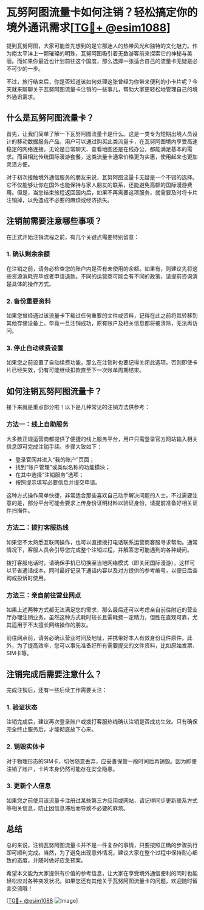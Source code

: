 # 瓦努阿图流量卡如何注销？轻松搞定你的境外通讯需求[[TG💪+ @esim1088](https://t.me/s/esim1088)]

提到瓦努阿图，大家可能首先想到的是它那迷人的热带风光和独特的文化魅力。作为南太平洋上一颗璀璨的明珠，瓦努阿图吸引着无数游客前来探索它的神秘与美丽。而如果你最近也计划前往这个国度，那么选择一张适合自己的流量卡无疑是必不可少的一步。

不过，旅行结束后，你是否知道该如何处理这张曾经为你带来便利的小卡片呢？今天就来聊聊关于瓦努阿图流量卡注销的一些事儿，帮助大家更轻松地管理自己的境外通讯需求。

## 什么是瓦努阿图流量卡？

首先，让我们简单了解一下瓦努阿图流量卡是什么。这是一类专为短期出境人员设计的移动数据服务产品，用户可以通过购买此类流量卡，在瓦努阿图境内享受高速稳定的网络连接。无论是日常聊天、查看地图还是在线办公，都能满足基本的需求。而且相比传统国际漫游套餐，这类流量卡通常价格更为实惠，使用起来也更加灵活方便。

对于初次接触境外通信服务的朋友来说，瓦努阿图流量卡无疑是一个不错的选择。它不仅能够让你在国外也能保持与家人朋友的联系，还能避免高额的国际漫游费用。但是，当您结束旅程返回国内后，如果不再需要这项服务，就需要及时将卡片注销掉，以免造成不必要的麻烦或经济损失。

## 注销前需要注意哪些事项？

在正式开始注销流程之前，有几个关键点需要特别留意：

### 1. 确认剩余余额
在注销之前，请务必检查您的账户内是否有未使用的余额。如果有，则建议先将这些资源消耗完毕或者申请退款。不同的运营商可能会有不同的政策，请提前咨询清楚具体的操作方式。

### 2. 备份重要资料
如果您曾经通过该流量卡下载过任何重要的文件或资料，记得在此之前将其转移到其他存储设备上。毕竟一旦注销成功，原有账户及相关信息都将被清除，无法再访问。

### 3. 停止自动续费设置
如果您之前设置了自动续费功能，那么在注销时也要记得关闭此选项。否则即使卡片已经失效，仍有可能继续扣款直至下一次账单周期结束。

## 如何注销瓦努阿图流量卡？

接下来就是重点部分啦！以下是几种常见的注销方法供参考：

### 方法一：线上自助服务
大多数正规运营商都提供了便捷的线上服务平台，用户只需登录官方网站输入相关信息即可完成注销手续。步骤大致如下：
- 登录官网并进入“我的账户”页面；
- 找到“账户管理”或类似名称的功能模块；
- 在其中选择“注销服务”选项；
- 按照提示填写必要信息并提交申请。

这种方式操作简单快捷，非常适合那些喜欢自己动手解决问题的人士。不过需要注意的是，部分平台可能会要求上传身份证明材料以验证身份，请提前准备好相关证件扫描件。

### 方法二：拨打客服热线
如果您不太熟悉互联网操作，也可以直接拨打电话联系运营商客服寻求帮助。通常情况下，客服人员会引导您完成整个注销过程，并解答您可能遇到的各种疑问。

拨打客服电话时，请确保手机已切换至当地网络模式（即关闭国际漫游），这样可以节省通话成本。同时最好记录下通话内容以及对方提供的参考编号，以便日后查询或投诉时使用。

### 方法三：亲自前往营业网点
如果上述两种方式都无法满足您的需求，那么最后还可以考虑亲自前往附近的营业厅办理注销业务。虽然这种方式耗时较长且需耗费一定精力，但胜在直观可靠，尤其适用于不太擅长网络操作的朋友。

前往网点前，请务必确认营业时间及地址，并携带好本人有效身份证件原件。此外，为了提高效率，您可以事先准备好所有需要提交的文件资料，比如原始发票、SIM卡等。

## 注销完成后需要注意什么？

完成注销后，还有一些后续工作需要关注：

### 1. 验证状态
注销完成后，建议再次登录账户或拨打客服热线确认注销是否成功生效。只有确保完全终止服务后，才能彻底放下心来。

### 2. 销毁实体卡
对于物理形态的SIM卡，切勿随意丢弃，应妥善保管一段时间后再销毁。因为即便注销了账户，卡片本身仍然可能存在安全隐患。

### 3. 更新个人信息
如果您之前使用该流量卡注册过某些第三方应用或网站，请记得同步更新联系方式等相关信息，防止因信息滞后而导致不必要的麻烦。

## 总结

总的来说，注销瓦努阿图流量卡并不是一件复杂的事情，只要按照正确的步骤执行即可顺利完成。当然，为了避免出现意外情况，建议大家在整个过程中保持耐心细致的态度，并随时做好应急预案。

希望本文能为大家提供有价值的参考信息，让大家在享受境外通信便利的同时也能轻松应对各种突发状况。如果您还有其他关于瓦努阿图流量卡的问题，欢迎随时留言交流哦！

[[TG💪+ @esim1088](https://t.me/s/esim1088) ![Image](https://i.postimg.cc/4NQfJmqS/Snipaste-2025-05-13-00-14-12.png)]